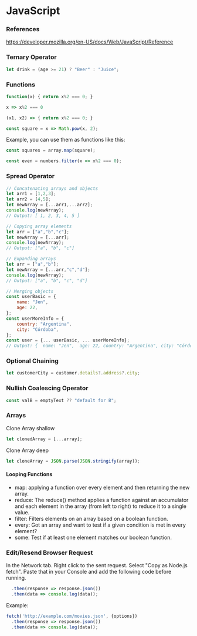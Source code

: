 
# JavaScript

### References

https://developer.mozilla.org/en-US/docs/Web/JavaScript/Reference


### Ternary Operator

```js
let drink = (age >= 21) ? "Beer" : "Juice";
```

### Functions

```js
function(x) { return x%2 === 0; }
```

```js
x => x%2 === 0
```

```js
(x1, x2) => { return x%2 === 0; }
```

```js
const square = x => Math.pow(x, 2);
```

Example, you can use them as functions like this:

```js
const squares = array.map(square);
```

```js
const even = numbers.filter(x => x%2 === 0);
```

### Spread Operator

```js
// Concatenating arrays and objects
let arr1 = [1,2,3]; 
let arr2 = [4,5]; 
let newArray = [...arr1,...arr2]; 
console.log(newArray);
// Output: [ 1, 2, 3, 4, 5 ] 

// Copying array elements
let arr = ["a","b","c"]; 
let newArray = [...arr]; 
console.log(newArray);
// Output: ["a", "b", "c"]

// Expanding arrays
let arr = ["a","b"]; 
let newArray = [...arr,"c","d"]; 
console.log(newArray);
// Output: ["a", "b", "c", "d"]

// Merging objects
const userBasic = { 
	name: "Jen", 
	age: 22,
}; 
const userMoreInfo = { 
	country: "Argentina", 
	city: "Córdoba", 
}; 
const user = {... userBasic, ... userMoreInfo};
// Output: {  name: "Jen",  age: 22, country: "Argentina", city: "Córdoba" }
```

### Optional Chaining 

```js
let customerCity = customer.details?.address?.city;
```

### Nullish Coalescing Operator

```js
const valB = emptyText ?? "default for B";
```

### Arrays

Clone Array shallow

```js
let clonedArray = [...array];
```

Clone Array deep

```js
let cloneArray = JSON.parse(JSON.stringify(array));
```

####  Looping Functions

- map: applying a function over every element and then returning the new array.
- reduce: The reduce() method applies a function against an accumulator and each element in the array (from left to right) to reduce it to a single value.
- filter: Filters elements on an array based on a boolean function.
- every: Got an array and want to test if a given condition is met in every element?
- some: Test if at least one element matches our boolean function.

### Edit/Resend Browser Request

In the Network tab. Right click to the sent request. Select "Copy as Node.js fetch". Paste that in your Console and add the following code before running.
```js
  .then(response => response.json())
  .then(data => console.log(data));
```
Example:
```js
fetch('http://example.com/movies.json', {options})
  .then(response => response.json())
  .then(data => console.log(data));
```



